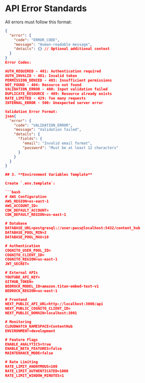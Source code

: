 # API Error Standards

All errors must follow this format:
```json
{
  "error": {
    "code": "ERROR_CODE",
    "message": "Human-readable message",
    "details": {} // Optional additional context
  }
}
Error Codes:

AUTH_REQUIRED - 401: Authentication required
AUTH_INVALID - 401: Invalid token
PERMISSION_DENIED - 403: Insufficient permissions
NOT_FOUND - 404: Resource not found
VALIDATION_ERROR - 400: Input validation failed
DUPLICATE_RESOURCE - 409: Resource already exists
RATE_LIMITED - 429: Too many requests
INTERNAL_ERROR - 500: Unexpected server error

Validation Error Format:
json{
  "error": {
    "code": "VALIDATION_ERROR",
    "message": "Validation failed",
    "details": {
      "fields": {
        "email": "Invalid email format",
        "password": "Must be at least 12 characters"
      }
    }
  }
}

## 3. **Environment Variables Template**

Create `.env.template`:

```bash
# AWS Configuration
AWS_REGION=us-east-1
AWS_ACCOUNT_ID=
CDK_DEFAULT_ACCOUNT=
CDK_DEFAULT_REGION=us-east-1

# Database
DATABASE_URL=postgresql://user:pass@localhost:5432/content_hub
DATABASE_POOL_MIN=2
DATABASE_POOL_MAX=10

# Authentication
COGNITO_USER_POOL_ID=
COGNITO_CLIENT_ID=
COGNITO_REGION=us-east-1
JWT_SECRET=

# External APIs
YOUTUBE_API_KEY=
GITHUB_TOKEN=
BEDROCK_MODEL_ID=amazon.titan-embed-text-v1
BEDROCK_REGION=us-east-1

# Frontend
NEXT_PUBLIC_API_URL=http://localhost:3000/api
NEXT_PUBLIC_COGNITO_CLIENT_ID=
NEXT_PUBLIC_DOMAIN=localhost:3001

# Monitoring
CLOUDWATCH_NAMESPACE=ContentHub
ENVIRONMENT=development

# Feature Flags
ENABLE_ANALYTICS=true
ENABLE_BETA_FEATURES=false
MAINTENANCE_MODE=false

# Rate Limiting
RATE_LIMIT_ANONYMOUS=100
RATE_LIMIT_AUTHENTICATED=1000
RATE_LIMIT_WINDOW_MINUTES=1
